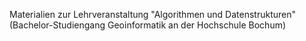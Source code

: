 Materialien zur Lehrveranstaltung "Algorithmen und Datenstrukturen" (Bachelor-Studiengang Geoinformatik an der Hochschule Bochum)  
